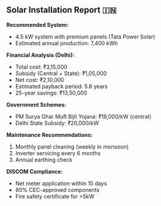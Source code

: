 ## Solar Installation Report 🇮🇳

**Recommended System:**
- 4.5 kW system with premium panels (Tata Power Solar)
- Estimated annual production: 7,400 kWh

**Financial Analysis (Delhi):**
- Total cost: ₹3,15,000
- Subsidy (Central + State): ₹1,05,000
- Net cost: ₹2,10,000
- Estimated payback period: 5.8 years
- 25-year savings: ₹13,50,000

**Government Schemes:**
- PM Surya Ghar Muft Bijli Yojana: ₹18,000/kW (central)
- Delhi State Subsidy: ₹20,000/kW

**Maintenance Recommendations:**
1. Monthly panel cleaning (weekly in monsoon)
2. Inverter servicing every 6 months
3. Annual earthing check

**DISCOM Compliance:**
- Net meter application within 15 days
- 80% CEC-approved components
- Fire safety certificate for >5kW